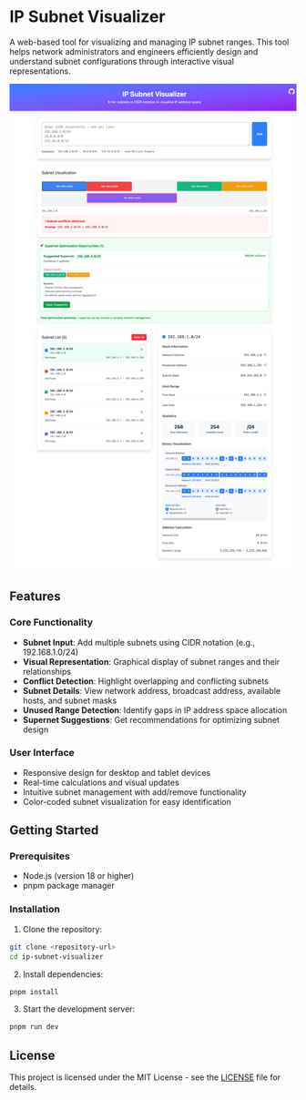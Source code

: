 # IP Subnet Visualizer

A web-based tool for visualizing and managing IP subnet ranges. This tool helps network administrators and engineers efficiently design and understand subnet configurations through interactive visual representations.

![image](sample.png)

## Features

### Core Functionality
- **Subnet Input**: Add multiple subnets using CIDR notation (e.g., 192.168.1.0/24)
- **Visual Representation**: Graphical display of subnet ranges and their relationships
- **Conflict Detection**: Highlight overlapping and conflicting subnets
- **Subnet Details**: View network address, broadcast address, available hosts, and subnet masks
- **Unused Range Detection**: Identify gaps in IP address space allocation
- **Supernet Suggestions**: Get recommendations for optimizing subnet design

### User Interface
- Responsive design for desktop and tablet devices
- Real-time calculations and visual updates
- Intuitive subnet management with add/remove functionality
- Color-coded subnet visualization for easy identification

## Getting Started

### Prerequisites
- Node.js (version 18 or higher)
- pnpm package manager

### Installation

1. Clone the repository:
```bash
git clone <repository-url>
cd ip-subnet-visualizer
```

2. Install dependencies:
```bash
pnpm install
```

3. Start the development server:
```bash
pnpm run dev
```

## License

This project is licensed under the MIT License - see the [LICENSE](LICENSE) file for details.
